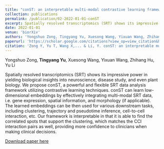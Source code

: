 ```yaml
---
title: "conST: an interpretable multi-modal contrastive learning framework for spatial transcriptomics"
collection: publications
permalink: /publication/02-2022-01-01-conST
excerpt: Spatially resolved transcriptomics (SRT) shows its impressive power in yielding biological insights into neuroscience, disease study, and even plant biology. We propose conST, a powerful and flexible SRT data analysis framework utilizing contrastive learning techniques. conST can learn low-dimensional embeddings by effectively integrating multi-modal SRT data, i.e. gene expression, spatial information, and morphology (if applicable). The learned embeddings can be then used for various downstream tasks, including clustering, trajectory and pseudotime inference, cell-to-cell interaction, etc. Our framework is interpretable in that it is able to find the correlated spots that support the clustering, which matches the CCI interaction pairs as well, providing more confidence to clinicians when making clinical decisions.'
date: 2022-01-01
venue: 'biorXiv'
authors: 'Yongshuo Zong, Tingyang Yu, Xuesong Wang, Yixuan Wang, Zhihang Hu, Yu Li'
paperurl: 'https://scholar.google.com/citations?view_op=view_citation&hl=zh-CN&user=1Cw8oZ4AAAAJ&citation_for_view=1Cw8oZ4AAAAJ:d1gkVwhDpl0C'
citation: 'Zong Y, Yu T, Wang X,... & Li, Y. conST: an interpretable multi-modal contrastive learning framework for spatial transcriptomics[J]. bioRxiv, 2022.'
---
```


Yongshuo Zong, **Tingyang Yu**, Xuesong Wang, Yixuan Wang, Zhihang Hu, Yu Li

Spatially resolved transcriptomics (SRT) shows its impressive power in yielding biological insights into neuroscience, disease study, and even plant biology. We propose conST, a powerful and flexible SRT data analysis framework utilizing contrastive learning techniques. conST can learn low-dimensional embeddings by effectively integrating multi-modal SRT data, i.e. gene expression, spatial information, and morphology (if applicable). The learned embeddings can be then used for various downstream tasks, including clustering, trajectory and pseudotime inference, cell-to-cell interaction, etc. Our framework is interpretable in that it is able to find the correlated spots that support the clustering, which matches the CCI interaction pairs as well, providing more confidence to clinicians when making clinical decisions.

[Download paper here](https://www.biorxiv.org/content/10.1101/2022.01.14.476408v1.full.pdf)
